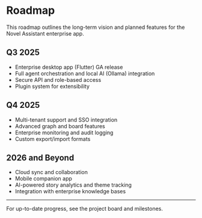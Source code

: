# Roadmap

This roadmap outlines the long-term vision and planned features for the Novel Assistant enterprise app.

## Q3 2025
- Enterprise desktop app (Flutter) GA release
- Full agent orchestration and local AI (Ollama) integration
- Secure API and role-based access
- Plugin system for extensibility

## Q4 2025
- Multi-tenant support and SSO integration
- Advanced graph and board features
- Enterprise monitoring and audit logging
- Custom export/import formats

## 2026 and Beyond
- Cloud sync and collaboration
- Mobile companion app
- AI-powered story analytics and theme tracking
- Integration with enterprise knowledge bases

---

For up-to-date progress, see the project board and milestones.
